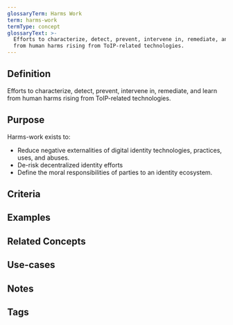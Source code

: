 ```yaml
---
glossaryTerm: Harms Work
term: harms-work
termType: concept
glossaryText: >-
  Efforts to characterize, detect, prevent, intervene in, remediate, and learn
  from human harms rising from ToIP-related technologies.
---
```

## Definition

Efforts to characterize, detect, prevent, intervene in, remediate, and learn from human harms rising from ToIP-related technologies. 

## Purpose

Harms-work exists to: 
 * Reduce negative externalities of digital identity technologies, practices, uses, and abuses. 
 * De-risk decentralized identity efforts 
 * Define the moral responsibilities of parties to an identity ecosystem. 


## Criteria

## Examples

## Related Concepts

## Use-cases

## Notes

## Tags
